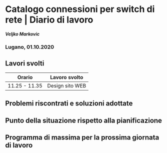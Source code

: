 # Catalogo connessioni per switch di rete | Diario di lavoro
##### Veljko Markovic
### Lugano, 01.10.2020

## Lavori svolti


|Orario        |Lavoro svolto                 |
|--------------|------------------------------|
|11.25 - 11.35      |Design sito WEB      |

##  Problemi riscontrati e soluzioni adottate


##  Punto della situazione rispetto alla pianificazione


## Programma di massima per la prossima giornata di lavoro

